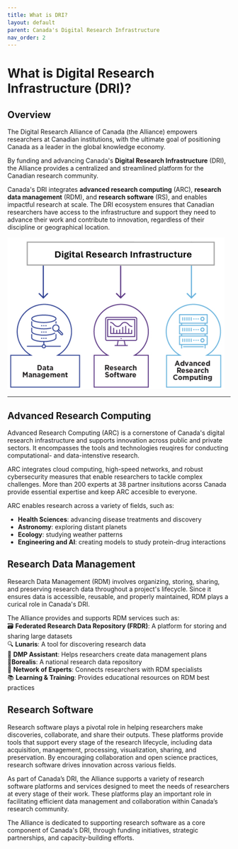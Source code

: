 ```yaml
---
title: What is DRI?  
layout: default
parent: Canada's Digital Research Infrastructure 
nav_order: 2
---
```


# What is Digital Research Infrastructure (DRI)? 

## Overview 
The Digital Research Alliance of Canada (the Alliance) empowers researchers at Canadian institutions, with the ultimate goal of positioning Canada as a leader in the global knowledge economy. 

By funding and advancing Canada's **Digital Research Infrastructure** (DRI), the Alliance provides a centralized and streamlined platform for the Canadian research community. 

Canada's DRI integrates **advanced research computing** (ARC), **research data management** (RDM), and **research software** (RS), and enables impactful research at scale. The DRI ecosystem ensures that Canadian researchers have access to the infrastructure and support they need to advance their work and contribute to innovation, regardless of their discipline or geographical location.

![DRI Overview](assets/images/dri.png)


---

## Advanced Research Computing 

Advanced Research Computing (ARC) is a cornerstone of Canada's digital research infrastructure and supports innovation across public and private sectors. It encompasses the tools and technologies reuqires for conducting computational- and data-intenstive research. 

ARC integrates cloud computing, high-speed networks, and robust cybersecurity measures that enable researchers to tackle complex challenges. More than 200 experts at 38 partner insitutions acorss Canada provide essential expertise and keep ARC accesible to everyone.  

ARC enables research across a variety of fields, such as: 
* **Health Sciences**: advancing disease treatments and discovery 
* **Astronomy**: exploring distant planets 
* **Ecology**: studying weather patterns  
* **Engineering and AI**: creating models to study protein-drug interactions  
 

## Research Data Management 

Research Data Management (RDM) involves organizing, storing, sharing, and preserving research data throughout a project's lifecycle. Since it ensures data is accessible, reusable, and properly maintained, RDM plays a curical role in Canada's DRI.  

The Alliance provides and supports RDM services such as:  
🗃️ **Federated Research Data Repository (FRDR)**: A platform for storing and sharing large datasets  
🔍 **Lunaris**: A tool for discovering research data  
📝 **DMP Assistant**: Helps researchers create data   management plans  
🌌**Borealis**: A national research data repository  
🤝 **Network of Experts**: Connects researchers with RDM specialists  
📚 **Learning & Training**: Provides educational resources on RDM best practices  


## Research Software 
Research software plays a pivotal role in helping researchers make discoveries, collaborate, and share their outputs.   These platforms provide tools that support every stage of the research lifecycle, including data acquisition, management, processing, visualization, sharing, and preservation. By encouraging collaboration and open science practices, research software drives innovation across various fields.

As part of Canada’s DRI, the Alliance supports a variety of research software platforms and services designed to meet the needs of researchers at every stage of their work. These platforms play an  important role in facilitating efficient data management and collaboration within Canada’s research community. 

The Alliance is dedicated to supporting research software as a core component of Canada's DRI, through funding initiatives, strategic partnerships, and capacity-building efforts.

